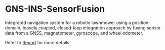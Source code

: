 # GNS-INS-SensorFusion
Integrated navigation system for a robotic lawnmower using a position-domain, loosely coupled, closed-loop integration approach by fusing sensor data from a GNSS, magnetometer, gyroscope, and wheel odometer. 

Refer to [Report](MinifiedReport.pdf) for more details.
